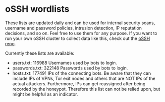 # oSSH wordlists
These lists are updated daily and can be used for internal security scans, username and password policies, intrusion detection, IP reputation decisions, and so on. Feel free to use them for any purpose. If you want to run your own oSSH cluster to collect data like this, check out the [oSSH repo](https://github.com/toxyl/ossh).  

Currently these lists are available:  
- users.txt: 116988                                                                                                                                                                                                                                                                                                                                                                                                                                                                                                                                                                                             Usernames used by bots to login. 
- passwords.txt: 322148                                                                                                                                                                                                                                                                                                                                                                                                                                                                                                                                                                                             Passwords used by bots to login. 
- hosts.txt: 177491                                                                                                                                                                                                                                                                                                                                                                                                                                                                                                                                                                                             IPs of the connecting bots. Be aware that they can include IPs of VPNs, Tor exit nodes and others that are NOT IPs of the actual attackers. Furthermore, IPs can get reassigned after being recorded by the honeypot. Therefore this list can not be relied upon, but might be helpful as an indicator.
